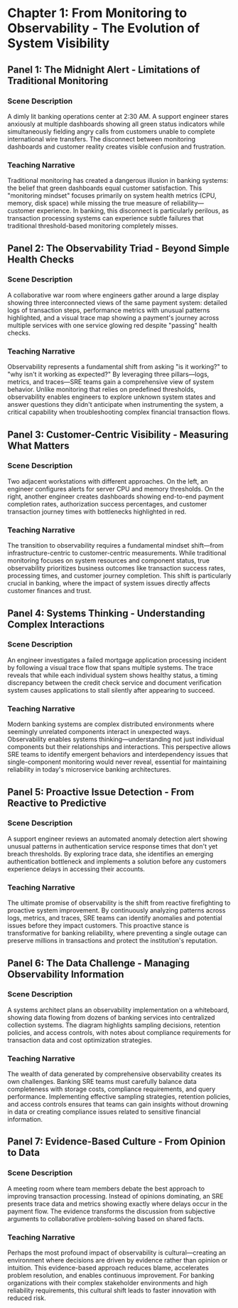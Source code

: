 # Chapter 1: From Monitoring to Observability - The Evolution of System Visibility

## Panel 1: The Midnight Alert - Limitations of Traditional Monitoring
### Scene Description

 A dimly lit banking operations center at 2:30 AM. A support engineer stares anxiously at multiple dashboards showing all green status indicators while simultaneously fielding angry calls from customers unable to complete international wire transfers. The disconnect between monitoring dashboards and customer reality creates visible confusion and frustration.

### Teaching Narrative
Traditional monitoring has created a dangerous illusion in banking systems: the belief that green dashboards equal customer satisfaction. This "monitoring mindset" focuses primarily on system health metrics (CPU, memory, disk space) while missing the true measure of reliability—customer experience. In banking, this disconnect is particularly perilous, as transaction processing systems can experience subtle failures that traditional threshold-based monitoring completely misses.

## Panel 2: The Observability Triad - Beyond Simple Health Checks
### Scene Description

 A collaborative war room where engineers gather around a large display showing three interconnected views of the same payment system: detailed logs of transaction steps, performance metrics with unusual patterns highlighted, and a visual trace map showing a payment's journey across multiple services with one service glowing red despite "passing" health checks.

### Teaching Narrative
Observability represents a fundamental shift from asking "is it working?" to "why isn't it working as expected?" By leveraging three pillars—logs, metrics, and traces—SRE teams gain a comprehensive view of system behavior. Unlike monitoring that relies on predefined thresholds, observability enables engineers to explore unknown system states and answer questions they didn't anticipate when instrumenting the system, a critical capability when troubleshooting complex financial transaction flows.

## Panel 3: Customer-Centric Visibility - Measuring What Matters
### Scene Description

 Two adjacent workstations with different approaches. On the left, an engineer configures alerts for server CPU and memory thresholds. On the right, another engineer creates dashboards showing end-to-end payment completion rates, authorization success percentages, and customer transaction journey times with bottlenecks highlighted in red.

### Teaching Narrative
The transition to observability requires a fundamental mindset shift—from infrastructure-centric to customer-centric measurements. While traditional monitoring focuses on system resources and component status, true observability prioritizes business outcomes like transaction success rates, processing times, and customer journey completion. This shift is particularly crucial in banking, where the impact of system issues directly affects customer finances and trust.

## Panel 4: Systems Thinking - Understanding Complex Interactions
### Scene Description

 An engineer investigates a failed mortgage application processing incident by following a visual trace flow that spans multiple systems. The trace reveals that while each individual system shows healthy status, a timing discrepancy between the credit check service and document verification system causes applications to stall silently after appearing to succeed.

### Teaching Narrative
Modern banking systems are complex distributed environments where seemingly unrelated components interact in unexpected ways. Observability enables systems thinking—understanding not just individual components but their relationships and interactions. This perspective allows SRE teams to identify emergent behaviors and interdependency issues that single-component monitoring would never reveal, essential for maintaining reliability in today's microservice banking architectures.

## Panel 5: Proactive Issue Detection - From Reactive to Predictive
### Scene Description

 A support engineer reviews an automated anomaly detection alert showing unusual patterns in authentication service response times that don't yet breach thresholds. By exploring trace data, she identifies an emerging authentication bottleneck and implements a solution before any customers experience delays in accessing their accounts.

### Teaching Narrative
The ultimate promise of observability is the shift from reactive firefighting to proactive system improvement. By continuously analyzing patterns across logs, metrics, and traces, SRE teams can identify anomalies and potential issues before they impact customers. This proactive stance is transformative for banking reliability, where preventing a single outage can preserve millions in transactions and protect the institution's reputation.

## Panel 6: The Data Challenge - Managing Observability Information
### Scene Description

 A systems architect plans an observability implementation on a whiteboard, showing data flowing from dozens of banking services into centralized collection systems. The diagram highlights sampling decisions, retention policies, and access controls, with notes about compliance requirements for transaction data and cost optimization strategies.

### Teaching Narrative
The wealth of data generated by comprehensive observability creates its own challenges. Banking SRE teams must carefully balance data completeness with storage costs, compliance requirements, and query performance. Implementing effective sampling strategies, retention policies, and access controls ensures that teams can gain insights without drowning in data or creating compliance issues related to sensitive financial information.

## Panel 7: Evidence-Based Culture - From Opinion to Data
### Scene Description

 A meeting room where team members debate the best approach to improving transaction processing. Instead of opinions dominating, an SRE presents trace data and metrics showing exactly where delays occur in the payment flow. The evidence transforms the discussion from subjective arguments to collaborative problem-solving based on shared facts.

### Teaching Narrative
Perhaps the most profound impact of observability is cultural—creating an environment where decisions are driven by evidence rather than opinion or intuition. This evidence-based approach reduces blame, accelerates problem resolution, and enables continuous improvement. For banking organizations with their complex stakeholder environments and high reliability requirements, this cultural shift leads to faster innovation with reduced risk.